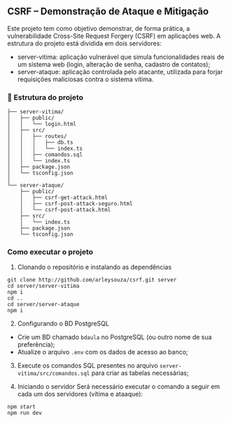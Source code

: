 ## CSRF – Demonstração de Ataque e Mitigação

Este projeto tem como objetivo demonstrar, de forma prática, a vulnerabilidade Cross-Site Request Forgery (CSRF) em aplicações web. A estrutura do projeto está dividida em dois servidores:
- server-vitima: aplicação vulnerável que simula funcionalidades reais de um sistema web (login, alteração de senha, cadastro de contatos);
- server-ataque: aplicação controlada pelo atacante, utilizada para forjar requisições maliciosas contra o sistema vítima.

### 📁 Estrutura do projeto
```
├── server-vitima/
│   ├── public/
│   │   └── login.html
│   ├── src/
│   │   ├── routes/
│   │   │   ├── db.ts
│   │   │   └── index.ts
│   │   ├── comandos.sql
│   │   └── index.ts
│   ├── package.json
│   └── tsconfig.json
│
└── server-ataque/
    ├── public/
    │   ├── csrf-get-attack.html
    │   ├── csrf-post-attack-seguro.html
    │   └── csrf-post-attack.html
    ├── src/
    │   └── index.ts
    ├── package.json
    └── tsconfig.json
```

### Como executar o projeto

1. Clonando o repositório e instalando as dependências
```
git clone http://github.com/arleysouza/csrf.git server
cd server/server-vitima
npm i
cd ..
cd server/server-ataque
npm i
```

2. Configurando o BD PostgreSQL
- Crie um BD chamado `bdaula` no PostgreSQL (ou outro nome de sua preferência);
- Atualize o arquivo `.env` com os dados de acesso ao banco;

3. Execute os comandos SQL presentes no arquivo `server-vitima/src/comandos.sql` para criar as tabelas necessárias;

4. Iniciando o servidor
Será necessário executar o comando a seguir em cada um dos servidores (vítima e ataaque):
```
npm start
npm run dev
```
